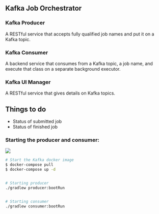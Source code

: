 Kafka Job Orchestrator
--------------------------------------

### Kafka Producer
A RESTful service that accepts fully qualified job names and put it on a Kafka topic.

### Kafka Consumer
A backend service that consumes from a Kafka topic, a job name, and execute that class on a separate background executor.

### Kafka UI Manager
A RESTful service that gives details on Kafka topics. 


## Things to do
 - Status of submitted job
 - Status of finished job


### Starting the producer and consumer:

![](img/kjo.mp4.gif)

```bash
# Start the Kafka docker image
$ docker-compose pull
$ docker-compose up -d 


# Starting producer
./gradlew producer:bootRun


# Starting consumer
./gradlew consumer:bootRun
```
